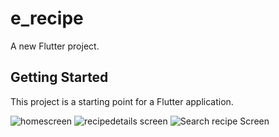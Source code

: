 # e_recipe

A new Flutter project.

## Getting Started

This project is a starting point for a Flutter application.

![homescreen](https://user-images.githubusercontent.com/89799015/192094047-2d5093c5-6342-493b-aa1c-2a7d00a18513.png)
![recipedetails screen](https://user-images.githubusercontent.com/89799015/192094051-8b7630c6-00dd-4604-9e7e-340d5b441a95.png)
![Search recipe Screen](https://user-images.githubusercontent.com/89799015/192094053-fa486777-d40a-47a5-ab02-aa0e489f9541.png)
